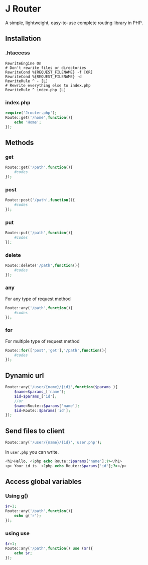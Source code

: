 # J Router
A simple, lightweight, easy-to-use complete routing library in PHP.
## Installation

### .htaccess
```apacheconf
RewriteEngine On
# Don't rewrite files or directories
RewriteCond %{REQUEST_FILENAME} -f [OR]
RewriteCond %{REQUEST_FILENAME} -d
RewriteRule ^ - [L]
# Rewrite everything else to index.php
RewriteRule ^ index.php [L]
```
### index.php
```PHP
require('Jrouter.php');
Route::get('/home',function(){
    echo 'Home';
});
```
## Methods
### get
```PHP
Route::get('/path',function(){
    #codes
});
```
### post
```PHP
Route::post('/path',function(){
    #codes
});
```
### put
```PHP
Route::put('/path',function(){
    #codes
});
```
### delete
```PHP
Route::delete('/path',function(){
    #codes
});
```
### any
For any type of request method
```PHP
Route::any('/path',function(){
    #codes
});
```
### for

For multiple type of request method
```PHP
Route::for(['post','get'],'/path',function(){
    #codes
});
```
## Dynamic url

```PHP
Route::any('/user/{name}/{id}',function($params_){
    $name=$params_['name'];
    $id=$params_['id'];
    //or
    $name=Route::$params['name'];
    $id=Route::$params['id'];
});
```
## Send files to client
```PHP
Route::any('/user/{name}/{id}','user.php');
```
In `user.php` you can write.
```PHP
<h1>Hello, <?php echo Route::$params['name'];?></h1>
<p> Your id is  <?php echo Route::$params['id'];?></p>

```
## Access global variables
### Using g()
```php
$r=1;
Route::any('/path',function(){
    echo g('r');
});
```
### using use
```php
$r=1;
Route::any('/path',function() use ($r){
    echo $r;
});
```
